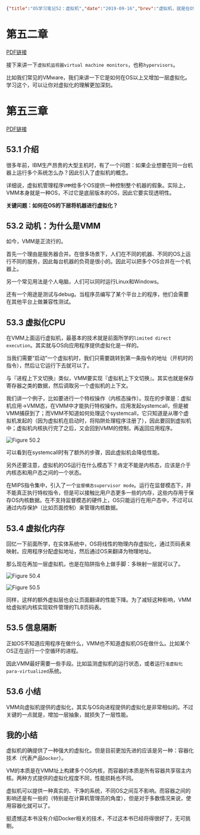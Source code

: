 ```json lw-blog-meta
{"title":"OS学习笔记52：虚拟机","date":"2019-09-16","brev":"虚拟机，就是在OS下面再抽象一层；这样就可以运行多个OS了。","tags":["OS"],"path":"blog/2019/190916-OS学习笔记52.md"}
```



# 第五二章 <A Dialogue on Virtual Machine Monitors>

[PDF链接](http://pages.cs.wisc.edu/~remzi/OSTEP/dialogue-vmm.pdf)

接下来讲一下`虚拟机监视器virtual machine monitors`，也称`hypervisors`。

比如我们常见的VMware，我们来讲一下它是如何在OS以上又增加一层虚拟化。学习这个，可以让你对虚拟化的理解更加深刻。

# 第五三章 <Virtual Machine Monitors>

[PDF链接](http://pages.cs.wisc.edu/~remzi/OSTEP/vmm-intro.pdf)

## 53.1 介绍

很多年前，IBM生产昂贵的大型主机时，有了一个问题：如果企业想要在同一台机器上运行多个系统怎么办？因此引入了虚拟机的概念。

详细说，虚拟机管理程序`VMM`给多个OS提供一种控制整个机器的假象。实际上，VMM本身就是一种OS，不过它是底层版本的OS，因此它要实现透明性。

**关键问题：如何在OS的下层将机器进行虚拟化？**

## 53.2 动机：为什么是VMM

如今，VMM是正流行的。

首先一个理由是服务器合并。在很多场景下，人们在不同的机器、不同的OS上运行不同的服务，因此每台机器的负荷是很小的。因此可以把多个OS合并在一个机器上。

另一个常见用法是个人电脑，人们可以同时运行Linux和Windows。

还有一个用途是测试与debug。当程序员编写了某个平台上的程序，他们会需要在其他平台上做兼容性测试。

## 53.3 虚拟化CPU

在VMM上面运行虚拟机，最基本的技术就是前面所学的`limited direct execution`。其实就与OS向应用程序提供虚拟化是一样的。

当我们需要“启动”一个虚拟机时，我们只需要跳转到第一条指令的地址（开机时的指令），然后让它运行下去就可以了。

与『进程上下文切换』类似，VMM要实现『虚拟机上下文切换』。其实也就是保存寄存器之类的数据，然后调取另一个虚拟机的上下文。

我们讲一个例子，比如要进行一个特权操作（内核态操作）。现在的步骤是：虚拟机应用->VMM态，在VMM中才能执行特权操作。应用发起systemcall，但是被VMM捕获到了；而VMM不知道如何处理这个systemcall，它只知道是从哪个虚拟机发起的（因为虚拟机在启动时，将陷阱处理程序注册了），因此要回到虚拟机中；虚拟机内核执行完了之后，又会回到VMM的控制，再返回应用程序。

![Figure 50.2](https://cdn.jsdelivr.net/gh/Saodd/tech-blog-pic@gh-pages/2019/2019-09-16-Fig-50-2.png)

可以看到在systemcall时有了额外的步骤，因此虚拟机会降低性能。

另外还要注意，虚拟机的OS运行在什么模态下？肯定不能是内核态，应该是介于内核态和用户态之间的一个状态。

在MIPS指令集中，引入了一个`监督模态supervisor mode`。运行在监督模态下，并不能真正执行特权指令，但是可以接触比用户态更多一些的内存，这些内存用于保存OS内核数据。在不支持监督模态的硬件上，OS只能运行在用户态中，不过可以通过内存保护（比如页面控制）来管理内核数据。

## 53.4 虚拟化内存

回忆一下前面所学，在实体系统中，OS将线性的物理内存虚拟化，通过页码表来映射。应用程序分配虚拟地址，然后通过OS来翻译为物理地址。

那么现在再加一层虚拟机，也是在陷阱指令上做手脚：多映射一层就可以了。

![Figure 50.4](https://cdn.jsdelivr.net/gh/Saodd/tech-blog-pic@gh-pages/2019/2019-09-16-Fig-50-4.png)

![Figure 50.5](https://cdn.jsdelivr.net/gh/Saodd/tech-blog-pic@gh-pages/2019/2019-09-16-Fig-50-5.png)

同样，这样的额外虚拟层也会让页面翻译的性能下降。为了减轻这种影响，VMM给虚拟机内核实现软件管理的TLB页码表。

## 53.5 信息隔断

正如OS不知道应用程序在做什么，VMM也不知道虚拟机OS在做什么。比如某个OS正在运行一个空循环的进程。

因此VMM最好需要一些手段。比如监测虚拟机的运行状态，或者运行`准虚拟化para-virtualized`系统。

## 53.6 小结

VMM向虚拟机提供的虚拟化，其实与OS向进程提供的虚拟化是非常相似的。不过关键的一点就是，增加一层抽象，就损失了一层性能。

## 我的小结

虚拟机的确提供了一种强大的虚拟化。但是目前更加先进的应该是另一种：容器化技术（代表产品`Docker`）。

VM的本质是在VMM址上构建多个OS内核，而容器的本质是所有容器共享宿主内核。两种方式提供的虚拟化程度不同，性能损耗也不同。

虚拟机可以提供一种真实的、干净的系统，不同OS之间互不影响。而容器之间的影响还是有一些的（特别是在计算机管理员的角度），但是对于多数情况来说，使用容器化就可以了。

挺遗憾这本书没有介绍Docker相关的技术，不过这本书已经将得很好了，无可挑剔。
